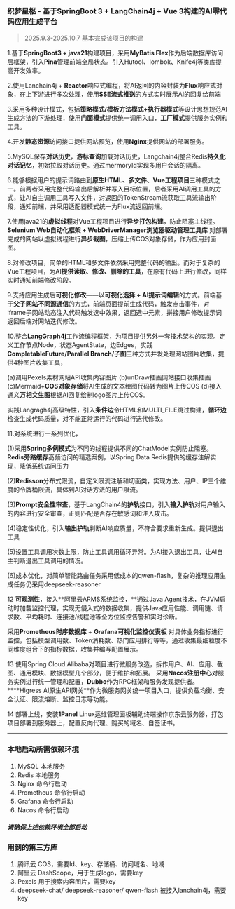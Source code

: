 

### **织梦星枢** - 基于**SpringBoot 3 + LangChain4j** + **Vue 3**构建的AI零代码应用生成平台

> 2025.9.3-2025.10.7 基本完成该项目的构建

1.基于**SpringBoot3 + java21**构建项目，采用**MyBatis Flex**作为后端数据库访问层框架，引入**Pina**管理前端全局状态。引入Hutool、lombok、Knife4j等类库提高开发效率。

2.使用Lanchain4j + **Reactor**响应式编程，将AI返回的内容封装为**Flux**响应式对象，在上下游进行多次处理，使用**SSE流式推送**的方式实时展示AI的回复给前端

3.采用多种设计模式，包括**策略模式/模板方法模式+执行器模式**等设计思想规范AI生成方法的下游处理，使用**门面模式**提供统一调用入口，**工厂模式**提供服务实例和工具。

4.开发**静态资源**访问接口提供网站预览，使用**Nginx**提供网站的部署服务。

5.MySQL保存**对话历史**，**游标查询**加载对话历史，Langchain4j整合Redis**持久化对话记忆**，初始拉取对话历史。通过mermoryId实现多用户会话的隔离。

6.能够根据用户的提示词路由到**原生HTML、多文件、Vue工程项目**三种模式之一。前两者采用完整代码输出后解析并写入目标位置，后者采用AI调用工具的方式，让AI自主调用工具写入文件，对返回的TokenStream流获取工具流输出阶段，通知前端，并采用适配器模式统一为Flux流返回前端。

7.使用java21的**虚拟线程**对Vue工程项目进行**异步打包构建**，防止阻塞主线程。**Selenium Web自动化框架 + WebDriverManager浏览器驱动管理工具库** 对部署完成的网站以虚拟线程进行**异步截图**，压缩上传COS对象存储，作为应用封面图。

8.对修改项目，简单的HTML和多文件依然采用完整代码的输出。而对于复杂的Vue工程项目，为AI**提供读取、修改、删除的工具**，在原有代码上进行修改，同样实时通知前端修改阶段。

9.支持应用生成后**可视化修改**——以**可视化选择 + AI提示词编辑**的方式。前端基于**父子网站不同源通信**的方式，前端页面提前生成代码，触发点击事件，对iframe子网站动态注入代码触发选中效果，返回选中元素，拼接用户修改提示词返回后端对网站迭代修改。

10.整合**LangGraph4j**工作流编程框架，为项目提供另外一套技术架构的实现。定义工作节点Node，状态AgentState，边Edges，实践**CompletableFuture/Parallel Branch/子图**三种方式并发处理网站图片收集，提供4种图片收集工具，

(a)调用Pexels素材网站API收集内容图片  (b)unDraw插画网站接口收集插画  (c)Mermaid+**COS对象存储**将AI生成的文本绘图代码转为图片上传COS  (d)接入通义**万相文生图**根据AI回复绘制logo图片上传COS。

实践Langragh4j高级特性，引入**条件边**令HTML和MULTI_FILE跳过构建，**循环边**检查生成代码质量，对不能正常运行的代码进行迭代修改。

11.对系统进行一系列优化，

(1)采用**Spring多例模式**为不同的线程提供不同的ChatModel实例防止阻塞。**Redis旁路缓存**高频访问的精选案例，以Spring Data Redis提供的缓存注解实现，降低系统访问压力

(2)**Redisson**分布式限流，自定义限流注解和切面类，实现方法、用户、IP三个维度的令牌桶限流，具体到AI对话方法的用户限流。

(3)**Prompt安全性审查**，基于LangChain4的**护轨**接口，引入**输入护轨**对用户输入的内容进行安全审查，正则匹配是否存在敏感词和注入攻击。

(4)稳定性优化，引入**输出护轨**判断AI响应质量，不符合要求重新生成。提供退出工具

(5)设置工具调用次数上限，防止工具调用循环异常。为AI接入退出工具，让AI自主判断退出工具调用的情况。

(6)成本优化，对简单智能路由任务采用低成本的qwen-flash，复杂的推理应用生成任务仍采用deepseek-reasoner

12 **可观测性**，接入**阿里云ARMS系统监控，**通过Java Agent技术，在JVM启动时加载监控代理，实现无侵入式的数据收集，提供Java应用性能、调用链、请求数、平均耗时、连接池/线程池等全方位监控告警和实时诊断。

采用**Prometheus时序数据库** + **Grafana可视化监控仪表板** 对具体业务指标进行监控，包括模型调用数、Token消耗数、热门应用排行等等，通过收集最细粒度不同维度组合下的指标数据，收集并编写配置展示。

13 使用Spring Cloud Alibaba对项目进行微服务改造，拆作用户、AI、应用、截图、通用模块、数据模型几个部分，便于维护和拓展。 采用**Nacos注册中心**对服务实例进行统一管理和配置，**Dubbo**作为RPC框架和服务发现提供者。****Higress AI原生API网关**作为微服务网关统一项目入口，提供负载均衡、安全认证、限流熔断、监控日志等功能。

14 部署上线，安装**1Panel** Linux运维管理面板辅助终端操作京东云服务器，打包项目部署到服务器上，配置反向代理、购买的域名、自签证书。



-------------------------------------------------------------------------------------------------------------------------------------------------------------------------------------------

### 本地启动所需依赖环境

1) MySQL 本地服务
2) Redis 本地服务
3) Nginx 命令行启动
4) Prometheus 命令行启动
5) Grafana 命令行启动
6) Nacos 命令行启动
##### 请确保上述依赖环境全部启动

### 用到的第三方库
1) 腾讯云 COS，需要Id、key、存储桶、访问域名、地域
2) 阿里云 DashScope，用于生成logo，需要key
3) Pexels 用于搜索内容图片，需要key
4) deepseek-chat/ deepseek-reasoner/ qwen-flash 被接入lanchain4j，需要key

